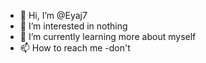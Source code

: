 - 👋 Hi, I’m @Eyaj7
- 👀 I’m interested in nothing
- 🌱 I’m currently learning more about myself
- 📫 How to reach me -don't

<!---
Eyaj7/Eyaj7 is a ✨ special ✨ repository because its `README.md` (this file) appears on your GitHub profile.
You can click the Preview link to take a look at your changes.
--->
